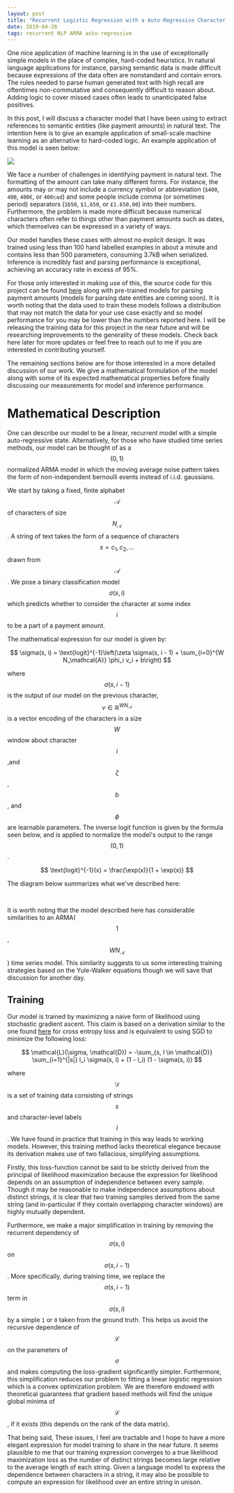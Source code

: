 ```yaml
---
layout: post
title: "Recurrent Logistic Regression with a Auto-Regressive Character Model"
date: 2019-04-28
tags: recurrent NLP ARMA auto-regressive
---
```


One nice application of machine learning is in the use of exceptionally simple models in the place of complex, hard-coded heuristics. In natural language applications for instance, parsing semantic data is made difficult because expressions of the data often are nonstandard and contain errors. The rules needed to parse human generated text with high recall are oftentimes non-commutative and consequently difficult to reason about. Adding logic to cover missed cases often leads to unanticipated false positives.

In this post, I will discuss a character model that I have been using to extract references to semantic entities (like payment amounts) in natural text. The intention here is to give an example application of small-scale machine learning as an alternative to hard-coded logic. An example application of this model is seen below:

<img src="https://github.com/borrowbot/simple_state_recurrent_model/raw/master/readme_resources/example_inference.png">

We face a number of challenges in identifying payment in natural text. The formatting of the amount can take many different forms. For instance, the amounts may or may not include a currency symbol or abbreviation (`$400`, `400`, `400€`, or `400cad`) and some people include comma (or sometimes period) separators (`1650`, `$1,650`, or `£1.650,00`) into their numbers. Furthermore, the problem is made more difficult because numerical characters often refer to things other than payment amounts such as dates, which themselves can be expressed in a variety of ways.

Our model handles these cases with almost no explicit design. It was trained using less than 100 hand labelled examples in about a minute and contains less than 500 parameters, consuming 3.7kB when serialized. Inference is incredibly fast and parsing performance is exceptional, achieving an accuracy rate in excess of 95%.

For those only interested in making use of this, the source code for this project can be found [here](https://github.com/borrowbot/simple_state_recurrent_model) along with pre-trained models for parsing payment amounts (models for parsing date entities are coming soon). It is worth noting that the data used to train these models follows a distribution that may not match the data for your use case exactly and so model performance for you may be lower than the numbers reported here. I will be releasing the training data for this project in the near future and will be researching improvements to the generality of these models. Check back here later for more updates or feel free to reach out to me if you are interested in contributing yourself.

The remaining sections below are for those interested in a more detailed discussion of our work. We give a mathematical formulation of the model along with some of its expected mathematical properties before finally discussing our measurements for model and inference performance.


# Mathematical Description

One can describe our model to be a linear, recurrent model with a simple auto-regressive state. Alternatively, for those who have studied time series methods, our model can be thought of as a $$(0,1)$$ normalized ARMA model in which the moving average noise pattern takes the form of non-independent bernoulli events instead of i.i.d. gaussians.

We start by taking a fixed, finite alphabet $$\mathcal{A}$$ of characters of size $$N_\mathcal{A}$$. A string of text takes the form of a sequence of characters $$s = c_1, c_2, \ldots$$ drawn from $$\mathcal{A}$$. We pose a binary classification model $$\sigma(s, i)$$ which predicts whether to consider the character at some index $$i$$ to be a part of a payment amount.

The mathematical expression for our model is given by:

$$
\sigma(s, i) = \text{logit}^{-1}\left(\zeta \sigma(s, i - 1) + \sum_{i=0}^{W N_\mathcal{A}} \phi_i v_i + b\right)
$$

where $$\sigma(s, i - 1)$$ is the output of our model on the previous character, $$v \in \mathbb{R}^{W N_\mathcal{A}}$$ is a vector encoding of the characters in a size $$W$$ window about character $$i$$,and $$\zeta$$, $$b$$, and $$\phi$$ are learnable parameters. The inverse logit function is given by the formula seen below, and is applied to normalize the model's output to the range $$(0, 1)$$.

$$
\text{logit}^{-1}(x) = \frac{\exp(x)}{1 + \exp(x)}
$$

The diagram below summarizes what we've described here:

<img style="max-width: 1200px; margin: 0 0 0 -250px;" src="https://raw.githubusercontent.com/borrowbot/simple_state_recurrent_model/master/readme_resources/model_diagram.png">

It is worth noting that the model described here has considerable similarities to an ARMA($$1$$, $$WN_\mathcal{A}$$) time series model. This similarity suggests to us some interesting training strategies based on the Yule-Walker equations though we will save that discussion for another day.


## Training

Our model is trained by maximizing a naive form of likelihood using stochastic gradient ascent. This claim is based on a derivation similar to the one found [here](https://frankwang95.github.io/2018/03/interpreting-cross-entropy) for cross entropy loss and is equivalent to using SGD to minimize the following loss:

$$
\mathcal{L}(\sigma, \mathcal{D}) = -\sum_{s, l \in \mathcal{D}} \sum_{i=1}^{|s|} l_i \sigma(s, i) + (1 - l_i) (1 - \sigma(s, i))
$$

where $$\mathcal{D}$$ is a set of training data consisting of strings $$s$$ and character-level labels $$l$$. We have found in practice that training in this way leads to working models. However, this training method lacks theoretical elegance because its derivation makes use of two fallacious, simplifying assumptions.

Firstly, this loss-function cannot be said to be strictly derived from the principal of likelihood maximization because the expression for likelihood depends on an assumption of independence between every sample. Though it may be reasonable to make independence assumptions about distinct strings, it is clear that two training samples derived from the same string (and in-particular if they contain overlapping character windows) are highly mutually dependent.

Furthermore, we make a major simplification in training by removing the recurrent dependency of $$\sigma(s, i)$$ on $$\sigma(s, i - 1)$$. More specifically, during training time, we replace the $$\sigma(s, i - 1)$$ term in $$\sigma(s, i)$$ by a simple `1` or `0` taken from the ground truth. This helps us avoid the recursive dependence of $$\mathcal{L}$$ on the parameters of $$\sigma$$ and makes computing the loss-gradient significantly simpler. Furthermore, this simplification reduces our problem to fitting a linear logistic regression which is a convex optimization problem. We are therefore endowed with theoretical guarantees that gradient based methods will find the unique global minima of $$\mathcal{L}$$, if it exists (this depends on the rank of the data matrix).

That being said, These issues, I feel are tractable and I hope to have a more elegant expression for model training to share in the near future. It seems plausible to me that our training expression converges to a true likelihood maximization loss as the number of distinct strings becomes large relative to the average length of each string. Given a language model to express the dependence between characters in a string, it may also be possible to compute an expression for likelihood over an entire string in unison.


<!-- # Performance -->
<!-- We are working on a careful evaluation of this model - please check back  -->
